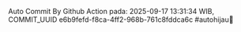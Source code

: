Auto Commit By Github Action pada: 2025-09-17 13:31:34 WIB, COMMIT_UUID e6b9fefd-f8ca-4ff2-968b-761c8fddca6c #autohijau🗿
